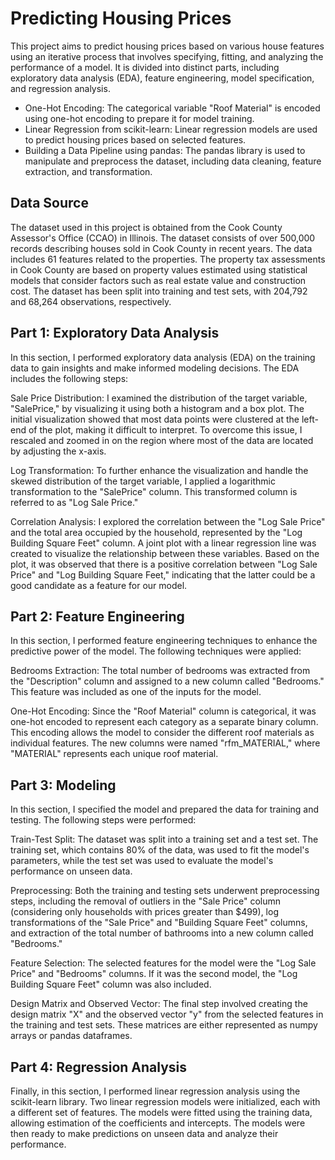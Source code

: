# Predicting Housing Prices

This project aims to predict housing prices based on various house features using an iterative process that involves specifying, fitting, and analyzing the performance of a model. It is divided into distinct parts, including exploratory data analysis (EDA), feature engineering, model specification, and regression analysis.

- One-Hot Encoding: The categorical variable "Roof Material" is encoded using one-hot encoding to prepare it for model training.
- Linear Regression from scikit-learn: Linear regression models are used to predict housing prices based on selected features.
- Building a Data Pipeline using pandas: The pandas library is used to manipulate and preprocess the dataset, including data cleaning, feature extraction, and transformation.

## Data Source
The dataset used in this project is obtained from the Cook County Assessor's Office (CCAO) in Illinois. The dataset consists of over 500,000 records describing houses sold in Cook County in recent years. The data includes 61 features related to the properties. The property tax assessments in Cook County are based on property values estimated using statistical models that consider factors such as real estate value and construction cost. The dataset has been split into training and test sets, with 204,792 and 68,264 observations, respectively.

## Part 1: Exploratory Data Analysis
In this section, I performed exploratory data analysis (EDA) on the training data to gain insights and make informed modeling decisions. The EDA includes the following steps:

Sale Price Distribution: I examined the distribution of the target variable, "SalePrice," by visualizing it using both a histogram and a box plot. The initial visualization showed that most data points were clustered at the left-end of the plot, making it difficult to interpret. To overcome this issue, I rescaled and zoomed in on the region where most of the data are located by adjusting the x-axis.

Log Transformation: To further enhance the visualization and handle the skewed distribution of the target variable, I applied a logarithmic transformation to the "SalePrice" column. This transformed column is referred to as "Log Sale Price."

Correlation Analysis: I explored the correlation between the "Log Sale Price" and the total area occupied by the household, represented by the "Log Building Square Feet" column. A joint plot with a linear regression line was created to visualize the relationship between these variables. Based on the plot, it was observed that there is a positive correlation between "Log Sale Price" and "Log Building Square Feet," indicating that the latter could be a good candidate as a feature for our model.

## Part 2: Feature Engineering
In this section, I performed feature engineering techniques to enhance the predictive power of the model. The following techniques were applied:

Bedrooms Extraction: The total number of bedrooms was extracted from the "Description" column and assigned to a new column called "Bedrooms." This feature was included as one of the inputs for the model.

One-Hot Encoding: Since the "Roof Material" column is categorical, it was one-hot encoded to represent each category as a separate binary column. This encoding allows the model to consider the different roof materials as individual features. The new columns were named "rfm_MATERIAL," where "MATERIAL" represents each unique roof material.

## Part 3: Modeling
In this section, I specified the model and prepared the data for training and testing. The following steps were performed:

Train-Test Split: The dataset was split into a training set and a test set. The training set, which contains 80% of the data, was used to fit the model's parameters, while the test set was used to evaluate the model's performance on unseen data.

Preprocessing: Both the training and testing sets underwent preprocessing steps, including the removal of outliers in the "Sale Price" column (considering only households with prices greater than $499), log transformations of the "Sale Price" and "Building Square Feet" columns, and extraction of the total number of bathrooms into a new column called "Bedrooms."

Feature Selection: The selected features for the model were the "Log Sale Price" and "Bedrooms" columns. If it was the second model, the "Log Building Square Feet" column was also included.

Design Matrix and Observed Vector: The final step involved creating the design matrix "X" and the observed vector "y" from the selected features in the training and test sets. These matrices are either represented as numpy arrays or pandas dataframes.

## Part 4: Regression Analysis
Finally, in this section, I performed linear regression analysis using the scikit-learn library. Two linear regression models were initialized, each with a different set of features. The models were fitted using the training data, allowing estimation of the coefficients and intercepts. The models were then ready to make predictions on unseen data and analyze their performance.

